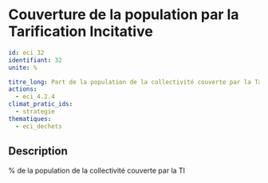 # Couverture de la population par la Tarification Incitative
```yaml
id: eci_32
identifiant: 32
unite: %

titre_long: Part de la population de la collectivité couverte par la Tarification Incitative
actions:
  - eci_4.2.4
climat_pratic_ids:
  - strategie
thematiques:
  - eci_dechets 
```
## Description
% de la population de la collectivité couverte par la TI
